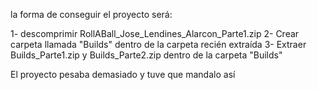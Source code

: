 la forma de conseguir el proyecto será:

1- descomprimir RollABall_Jose_Lendines_Alarcon_Parte1.zip
2- Crear carpeta llamada "Builds" dentro de la carpeta recién extraída
3- Extraer Builds_Parte1.zip y Builds_Parte2.zip dentro de la carpeta "Builds"

El proyecto pesaba demasiado y tuve que mandalo así
